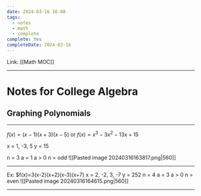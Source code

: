 ```yaml
---
date: 2024-03-16 16:08
tags:
  - notes
  - math
  - complete
complete: Yes
completeDate: 2024-03-16
---
```

Link: [[Math MOC]]

---
# Notes for College Algebra
## Graphing Polynomials
---
$f(x)=(x-1)(x+3)(x-5)$ or $f(x)=x^3-3x^2-13x+15$

x = 1, -3, 5       y = 15

n = 3
a = 1
a > 0
n = odd
![[Pasted image 20240316163817.png|560]]

---
Ex: $f(x)=3(x-2)(x+2)(x-3)(x+7)
x = 2, -2, 3, -7
y = 252
n = 4
a = 3
a > 0
n = even
![[Pasted image 20240316164615.png|560]]

---
